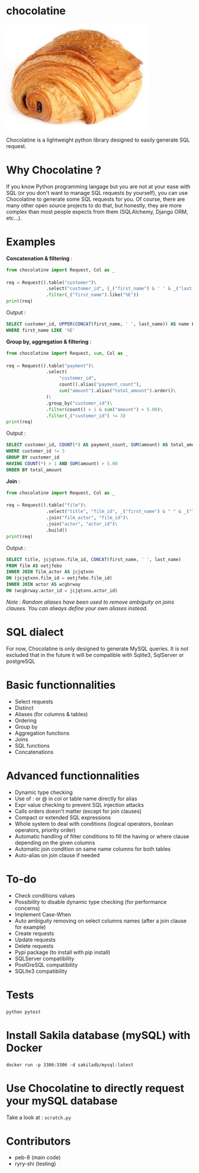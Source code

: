 # chocolatine

![Image](logo.jpg)

Chocolatine is a lightweight python library designed to easily generate SQL request.

# Why Chocolatine ?

If you know Python programming langage but you are not at your ease with SQL (or you don't want to manage SQL requests by yourself), you can use Chocolatine to generate some SQL requests for you.
Of course, there are many other open source projects to do that, but honestly, they are more complex than most people expects from them (SQLAlchemy, Django ORM, etc...).

# Examples

__Concatenation & filtering__ :
```python
from chocolatine import Request, Col as _

req = Request().table("customer")\
               .select("customer_id", (_("first_name") & ' ' & _("last_name")).upper().alias("name"))\
               .filter(_("first_name").like("%E"))
print(req)
```
Output :
```SQL
SELECT customer_id, UPPER(CONCAT(first_name, ' ', last_name)) AS name FROM customer
WHERE first_name LIKE '%E'
```

__Group by, aggregation & filtering__ :
```python
from chocolatine import Request, sum, Col as _

req = Request().table("payment")\
               .select(
                    "customer_id",
                    count().alias("payment_count"),
                    sum("amount").alias("total_amount").order()\
               )\
               .group_by("customer_id")\
               .filter(count() > 1 & sum("amount") > 5.00)\
               .filter(_("customer_id") != 3)
print(req)
```
Output :
```SQL
SELECT customer_id, COUNT(*) AS payment_count, SUM(amount) AS total_amount FROM payment
WHERE customer_id != 3
GROUP BY customer_id
HAVING COUNT(*) > 1 AND SUM(amount) > 5.00
ORDER BY total_amount
```

__Join__ :
```python
from chocolatine import Request, Col as _

req = Request().table("film")\
               .select("title", "film_id", _("first_name") & " " & _("last_name"))\
               .join("film_actor", "film_id")\
               .join("actor", "actor_id")\
               .build()
print(req)
```
Output :
```SQL
SELECT title, jcjqtxnn.film_id, CONCAT(first_name, ' ', last_name)
FROM film AS oetjfebo
INNER JOIN film_actor AS jcjqtxnn
ON (jcjqtxnn.film_id = oetjfebo.film_id)
INNER JOIN actor AS wcgbrway
ON (wcgbrway.actor_id = jcjqtxnn.actor_id)
```

_Note : Random aliases have been used to remove ambiguity on joins clauses. You can always define your own aliases instead._

# SQL dialect

For now, Chocolatine is only designed to generate MySQL queries.
It is not excluded that in the future it will be compatible with Sqlite3, SqlServer or postgreSQL

# Basic functionnalities

- Select requests
- Distinct
- Aliases (for columns & tables)
- Ordering
- Group by
- Aggregation functions
- Joins
- SQL functions
- Concatenations

# Advanced functionnalities

- Dynamic type checking
- Use of : or @ in col or table name directly for alias
- Expr value checking to prevent SQL injection attacks
- Calls orders doesn't matter (except for join clauses)
- Compact or extended SQL expressions
- Whole system to deal with conditions (logical operators, boolean operators, priority order)
- Automatic handling of filter conditions to fill the having or where clause depending on the given columns
- Automatic join condition on same name columns for both tables
- Auto-alias on join clause if needed

# To-do

- Check conditions values
- Possibility to disable dynamic type checking (for performance concerns)
- Implement Case-When
- Auto ambiguity removing on select columns names (after a join clause for example)
- Create requests
- Update requests
- Delete requests
- Pypi package (to install with pip install)
- SQLServer compatibility
- PostGreSQL compatibility
- SQLite3 compatibility

# Tests

```python pytest```

# Install Sakila database (mySQL) with Docker

```docker run -p 3306:3306 -d sakiladb/mysql:latest```

# Use Chocolatine to directly request your mySQL database

Take a look at : `scratch.py`

# Contributors

- peb-8 (main code)
- ryry-shi (testing)
